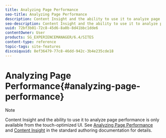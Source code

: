 ```yaml
---
title: Analyzing Page Performance
seo-title: Analyzing Page Performance
description: Content Insight and the ability to use it to analyze page performance is only available from the touch-optimized UI.
seo-description: Content Insight and the ability to use it to analyze page performance is only available from the touch-optimized UI.
uuid: 72bf3b01-72c8-45d6-8a0b-8d41bbc1dde6
contentOwner: User
products: SG_EXPERIENCEMANAGER/6.4/SITES
content-type: reference
topic-tags: site-features
discoiquuid: 8ef36479-77c8-46dd-942c-3b4e235cde18
---
```


# Analyzing Page Performance{#analyzing-page-performance}

>[!NOTE]
>
>Content Insight and the ability to use it to analyze page performance is only available from the touch-optimized UI. See [Analyzing Page Performance](../../../sites/authoring/using/ci-analyze.md) and [Content Insight](../../../sites/authoring/using/content-insights.md) in the standard authoring documentation for details.

